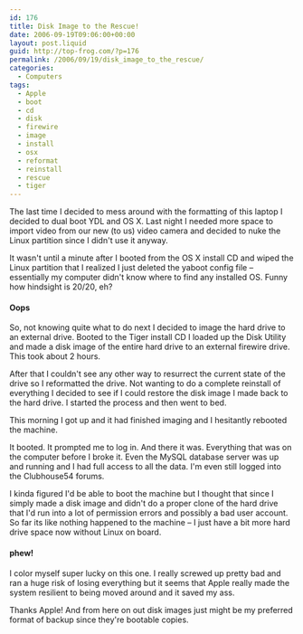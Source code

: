 ```yaml
---
id: 176
title: Disk Image to the Rescue!
date: 2006-09-19T09:06:00+00:00
layout: post.liquid
guid: http://top-frog.com/?p=176
permalink: /2006/09/19/disk_image_to_the_rescue/
categories:
  - Computers
tags:
  - Apple
  - boot
  - cd
  - disk
  - firewire
  - image
  - install
  - osx
  - reformat
  - reinstall
  - rescue
  - tiger
---
```

The last time I decided to mess around with the formatting of this laptop I decided to dual boot YDL and OS X. Last night I needed more space to import video from our new (to us) video camera and decided to nuke the Linux partition since I didn't use it anyway.

It wasn't until a minute after I booted from the OS X install CD and wiped the Linux partition that I realized I just deleted the yaboot config file – essentially my computer didn't know where to find any installed OS. Funny how hindsight is 20/20, eh?

#### Oops

So, not knowing quite what to do next I decided to image the hard drive to an external drive. Booted to the Tiger install CD I loaded up the Disk Utility and made a disk image of the entire hard drive to an external firewire drive. This took about 2 hours.

After that I couldn't see any other way to resurrect the current state of the drive so I reformatted the drive. Not wanting to do a complete reinstall of everything I decided to see if I could restore the disk image I made back to the hard drive. I started the process and then went to bed.

This morning I got up and it had finished imaging and I hesitantly rebooted the machine.

It booted. It prompted me to log in. And there it was. Everything that was on the computer before I broke it. Even the MySQL database server was up and running and I had full access to all the data. I'm even still logged into the Clubhouse54 forums.

I kinda figured I'd be able to boot the machine but I thought that since I simply made a disk image and didn't do a proper clone of the hard drive that I'd run into a lot of permission errors and possibly a bad user account. So far its like nothing happened to the machine – I just have a bit more hard drive space now without Linux on board.

#### phew!

I color myself super lucky on this one. I really screwed up pretty bad and ran a huge risk of losing everything but it seems that Apple really made the system resilient to being moved around and it saved my ass.

Thanks Apple! And from here on out disk images just might be my preferred format of backup since they're bootable copies.
